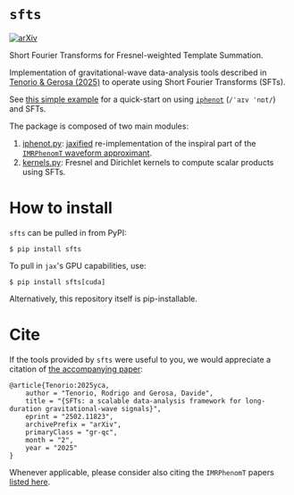 # `sfts`

[![arXiv](https://img.shields.io/badge/arXiv-2502.11823-b31b1b.svg)](https://arxiv.org/abs/2502.11823)

Short Fourier Transforms for Fresnel-weighted Template Summation.

Implementation of gravitational-wave data-analysis tools described in [Tenorio & Gerosa (2025)][sfts]
to operate using Short Fourier Transforms (SFTs).

See [this simple example](./examples/bns_inspiral.py) for a quick-start on
using [`iphenot`][iphenot] (`/ˈaɪv ˈnɒt/`) and SFTs.

The package is composed of two main modules:

1. [iphenot.py][iphenot]: [jaxified](https://github.com/jax-ml/jax) re-implementation of the
inspiral part of the  [`IMRPhenomT` waveform approximant][LALPhenomT].
1. [kernels.py](./src/sfts/kernels.py): Fresnel and Dirichlet kernels to compute scalar products using SFTs.

# How to install

`sfts` can be pulled in from PyPI:
```
$ pip install sfts
```

To pull in `jax`'s GPU capabilities, use:

```
$ pip install sfts[cuda]
```

Alternatively, this repository itself is pip-installable.

# Cite

If the tools provided by `sfts` were useful to you, we would appreciate a citation of
[the accompanying paper][sfts]:
```
@article{Tenorio:2025yca,
    author = "Tenorio, Rodrigo and Gerosa, Davide",
    title = "{SFTs: a scalable data-analysis framework for long-duration gravitational-wave signals}",
    eprint = "2502.11823",
    archivePrefix = "arXiv",
    primaryClass = "gr-qc",
    month = "2",
    year = "2025"
}
```
Whenever applicable, please consider also citing the `IMRPhenomT` papers [listed here][LALPhenomT].

[sfts]: https://arxiv.org/abs/2502.11823
[LALPhenomT]: https://git.ligo.org/lscsoft/lalsuite/-/blob/master/lalsimulation/lib/LALSimIMRPhenomTPHM.c
[iphenot]: ./src/sfts/iphenot.py
